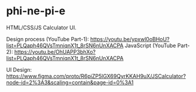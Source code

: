 # phi-ne-pi-e
HTML/CSS/JS Calculator UI.

Design process (YouTube Part-1): https://youtu.be/ypxwl0oBHoU?list=PLQaph46QVsTmniqnX1t_8rSN6nUnXACPA
JavaScript (YouTube Part-2): https://youtu.be/OhUAPP3bhXo?list=PLQaph46QVsTmniqnX1t_8rSN6nUnXACPA

UI Design: https://www.figma.com/proto/R6piZP5lGX69QyrKKAH9uX/JSCalculator?node-id=2%3A3&scaling=contain&page-id=0%3A1
